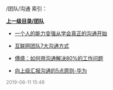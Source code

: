 /团队/沟通 索引：


**[上一级目录/团队](/团队/index.md)**

- [一个人的能力变强从学会真正的沟通开始](/团队/沟通/一个人的能力变强从学会真正的沟通开始.md)

- [互联网团队7大沟通方式](/团队/沟通/互联网团队7大沟通方式.md)

- [傅盛：如何用沟通解决80%的工作问题](/团队/沟通/傅盛：如何用沟通解决80%的工作问题.md)

- [向上级汇报沟通的5点原则-华为](/团队/沟通/向上级汇报沟通的5点原则-华为.md)


<font size=2 color='grey'> 2019-06-11 15:48 </font>